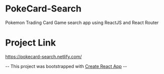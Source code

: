 # PokeCard-Search
Pokemon Trading Card Game search app using ReactJS and React Router

# Project Link
https://pokecard-search.netlify.com/


-- This project was bootstrapped with [Create React App](https://github.com/facebook/create-react-app) --

